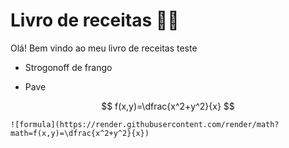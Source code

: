 # Livro de receitas :man_cook:

Olá! Bem vindo ao meu livro de receitas teste

- Strogonoff de frango

- Pave

  

$$
f(x,y)=\dfrac{x^2+y^2}{x}
$$

```
![formula](https://render.githubusercontent.com/render/math?math=f(x,y)=\dfrac{x^2+y^2}{x})
```